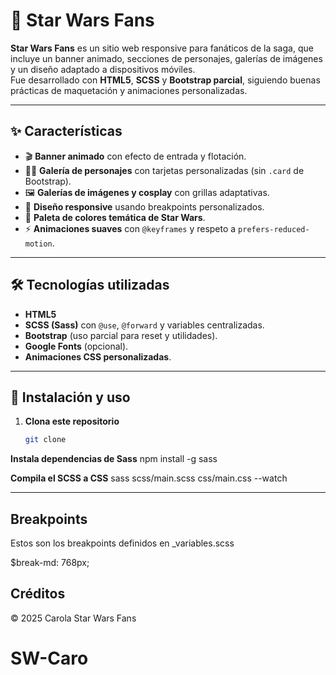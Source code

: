 # 🌌 Star Wars Fans

**Star Wars Fans** es un sitio web responsive para fanáticos de la saga, que incluye un banner animado, secciones de personajes, galerías de imágenes y un diseño adaptado a dispositivos móviles.  
Fue desarrollado con **HTML5**, **SCSS** y **Bootstrap parcial**, siguiendo buenas prácticas de maquetación y animaciones personalizadas.

---

## ✨ Características

- 🎬 **Banner animado** con efecto de entrada y flotación.
- 🦸‍♂️ **Galería de personajes** con tarjetas personalizadas (sin `.card` de Bootstrap).
- 🖼 **Galerías de imágenes y cosplay** con grillas adaptativas.
- 📱 **Diseño responsive** usando breakpoints personalizados.
- 🎨 **Paleta de colores temática de Star Wars**.
- ⚡ **Animaciones suaves** con `@keyframes` y respeto a `prefers-reduced-motion`.

---

## 🛠 Tecnologías utilizadas

- **HTML5**
- **SCSS (Sass)** con `@use`, `@forward` y variables centralizadas.
- **Bootstrap** (uso parcial para reset y utilidades).
- **Google Fonts** (opcional).
- **Animaciones CSS personalizadas**.

---

## 🚀 Instalación y uso

1. **Clona este repositorio**
   ```bash
   git clone 
**Instala dependencias de Sass**
npm install -g sass

**Compila el SCSS a CSS**
sass scss/main.scss css/main.css --watch

---

## Breakpoints
Estos son los breakpoints definidos en _variables.scss

$break-md: 768px;
   
## Créditos

© 2025 Carola Star Wars Fans
# SW-Caro

